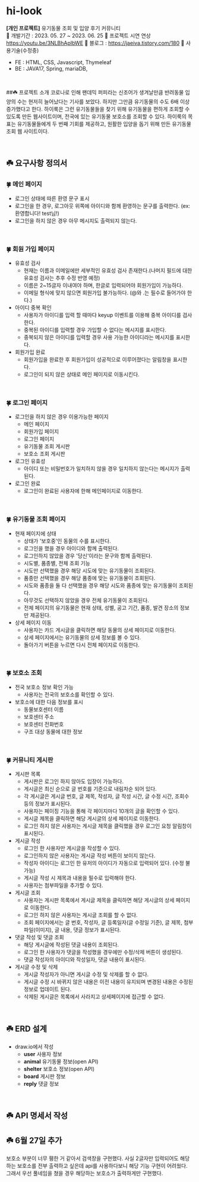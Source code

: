 # hi-look

**[개인 프로젝트]** 유기동물 조회 및 입양 후기 커뮤니티 <br>
🌿 개발기간 : 2023. 05. 27 ~ 2023. 06. 25
🌿 프로젝트 시연 연상 https://youtu.be/3NLBhApIbWE
🌿 블로그 : https://jaeiva.tistory.com/180
🌿 사용기술(수정중)
  - FE : HTML, CSS, Javascript, Thymeleaf
  - BE : JAVA17, Spring, mariaDB, 

<br>

##☘️ 프로젝트 소개 
코로나로 인해 팬데믹 퍼피라는 신조어가 생겨날만큼 반려동물 입양의 수는 현저히 늘어났다는 기사를 보았다. 하지만 그만큼 유기동물의 수도 6배 이상 증가했다고 한다. 하이룩은 그런 유기동물들을 찾기 위해 유기동물을 편하게 조회할 수 있도록 만든 웹사이트이며, 전국에 있는 유기동물 보호소를 조회할 수 있다. 하이룩의 목표는 유기동물들에게 두 번째 기회를 제공하고, 원활한 입양을 돕기 위해 만든 유기동물 조회 웹 사이트이다.

<br>

## ☘️ 요구사항 정의서
### 🍀 메인 페이지
  - 로그인 상태에 따른 환영 문구 표시
  - 로그인을 한 경우, 로그아웃 위쪽에 아이디와 함께 환영하는 문구를 출력한다. (ex: 환영합니다! test님!)
  - 로그인을 하지 않은 경우 아무 메시지도 출력되지 않는다.

<br>

### 🍀 회원 가입 페이지
  - 유효성 검사
    - 현재는 이름과 이메일에만 세부적인 유효성 검사 존재한다.(나머지 필드에 대한 유효성 검사는 추후 수정 반영 예정)
    - 이름은 2~15글자 이내여야 하며, 한글로 입력되어야 회원가입이 가능하다.
    - 이메일 형식에 맞지 않으면 회원가입 불가능하다. (@와 .는 필수로 들어가야 한다.)
  - 아이디 중복 확인
    - 사용자가 아이디를 입력 할 때마다 keyup 이벤트를 이용해 중복 아이디를 검사한다.
    - 중복된 아이디를 입력할 경우 가입할 수 없다는 메시지를 표시한다.
    - 중복되지 않은 아이디를 입력할 경우 사용 가능한 아이디라는 메시지를 표시한다.
  - 회원가입 완료
    - 회원가입을 완료한 후 회원가입이 성공적으로 이루어졌다는 알림창을 표시한다.
    - 로그인이 되지 않은 상태로 메인 페이지로 이동시킨다.

<br>

### 🍀 로그인 페이지
- 로그인을 하지 않은 경우 이용가능한 페이지
  - 메인 페이지
  - 회원가입 페이지
  - 로그인 페이지
  - 유기동물 조회 게시판
  - 보호소 조회 게시판
- 로그인 유효성
  - 아이디 또는 비밀번호가 일치하지 않을 경우 일치하지 않는다는 메시지가 출력된다.
- 로그인 완료
  - 로그인이 완료된 사용자에 한해 메인페이지로 이동한다.

<br>

### 🍀 유기동물 조회 페이지
- 현재 페이지에 상태
  - 상태가 '보호중'인 동물의 수를 표시한다.
  - 로그인을 했을 경우 아이디와 함께 출력된다.
  - 로그인하지 않았을 경우 '당신'이라는 문구와 함께 출력된다.
  - 시도별, 품종별, 전체 조회 기능
  - 시도만 선택했을 경우 해당 시도에 맞는 유기동물이 조회된다.
  - 품종만 선택했을 경우 해당 품종에 맞는 유기동물이 조회된다.
  - 시도와 품종을 둘 다 선택했을 경우 해당 시도와 품종에 맞는 유기동물이 조회된다.
  - 아무것도 선택하지 않았을 경우 전체 유기동물이 조회된다.
  - 전체 페이지의 유기동물은 현재 상태, 성별, 공고 기간, 품종, 발견 장소의 정보만 제공된다.
- 상세 페이지 이동
  - 사용자는 카드 게시글을 클릭하면 해당 동물의 상세 페이지로 이동한다.
  - 상세 페이지에서는 유기동물의 상세 정보를 볼 수 있다.
  - 돌아가기 버튼을 누르면 다시 전체 페이지로 이동한다.

<br>

### 🍀 보호소 조회
- 전국 보호소 정보 확인 가능
  - 사용자는 전국의 보호소를 확인할 수 있다.
- 보호소에 대한 다음 정보를 표시
  - 동물보호센터 이름
  - 보호센터 주소
  - 보호센터 전화번호
  - 구조 대상 동물에 대한 정보

<br>

### 🍀 커뮤니티 게시판
- 게시판 목록
  - 게시판은 로그인 하지 않아도 입장이 가능하다.
  - 게시글은 최신 순으로 글 번호를 기준으로 내림차순 되어 있다.
  - 각 게시글은 게시글 번호, 글 제목, 작성자, 글 작성 시간, 글 수정 시간, 조회수 등의 정보가 표시된다.
  - 사용자는 페이징 기능을 통해 각 페이지마다 10개의 글을 확인할 수 있다.
  - 게시글 제목을 클릭하면 해당 게시글의 상세 페이지로 이동한다.
  - 로그인 하지 않은 사용자는 게시글 제목을 클릭했을 경우 로그인 요청 알림창이 표시된다.
- 게시글 작성
  - 로그인 한 사용자만 게시글을 작성할 수 있다.
  - 로그인하지 않은 사용자는 게시글 작성 버튼이 보이지 않는다.
  - 작성자 아이디는 로그인 한 유저의 아이디가 자동으로 입력되어 있다. (수정 불가능)
  - 게시글 작성 시 제목과 내용을 필수로 입력해야 한다.
  - 사용자는 첨부파일을 추가할 수 있다.
- 게시글 조회
  - 사용자는 게시판 목록에서 게시글 제목을 클릭하면 해당 게시글의 상세 페이지로 이동한다.
  - 로그인 하지 않은 사용자는 게시글 조회를 할 수 없다.
  - 조회 페이지에서는 글 번호, 작성자, 글 등록일자(글 수정일 기준), 글 제목, 첨부파일(이미지),  글 내용, 댓글 정보가 표시된다.
- 댓글 작성 및 댓글 조회
  - 해당 게시글에 작성된 댓글 내용이 조회된다.
  - 로그인 한 사용자가 댓글을 작성했을 경우에만 수정/삭제 버튼이 생성된다.
  - 댓글 작성자의 아이디와 작성일자, 댓글 내용이 표시된다.
- 게시글 수정 및 삭제
  - 게시글 작성자가 아니면 게시글 수정 및 삭제를 할 수 없다.
  - 게시글 수정 시 바뀌지 않은 내용은 이전 내용이 유지되며 변경된 내용은 수정된 정보로 업데이트 된다.
  - 삭제된 게시글은 목록에서 사라지고 상세페이지에 접근할 수 없다.

<br>

## ☘️ ERD 설계
- draw.io에서 작성
  - **user**  사용자 정보
  - **animal**  유기동물 정보(open API)
  - **shelter**  보호소 정보(open API)
  - **board**  게시판 정보
  - **reply**  댓글 정보

<br>

## ☘️ API 명세서 작성



## ☘️ 6월 27일 추가
보호소 부분이 너무 휑한 거 같아서 검색창을 구현했다. 사실 2글자만 입력되어도 해당하는 보호소를 전부 출력하고 싶은데 api를 사용하다보니 해당 기능 구현이 어려웠다. 그래서 우선 풀네임을 쳤을 경우 해당하는 보호소가 출력하게만 구현했다.
